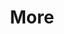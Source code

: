 ---
layout: page
title: More
nav: true
nav_order: 4
dropdown: true
children: 
    - title: Repositories
      permalink: /repositories/
    - title: CV
      newtab: true
      permalink: /assets/pdf/CV_Maxime_Wolf.pdf
---